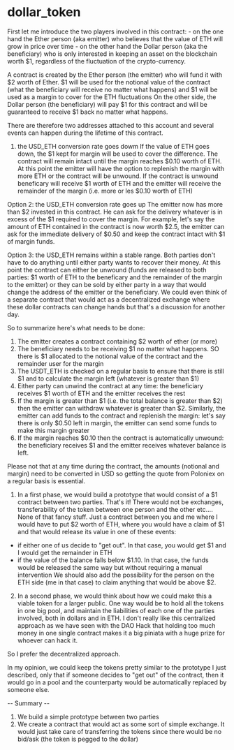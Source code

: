 # dollar_token

First let me introduce the two players involved in this contract: - on the one hand the Ether person (aka emitter) who believes that the value of ETH will grow in price over time - on the other hand the Dollar person (aka the beneficiary) who is only interested in keeping an asset on the blockchain worth $1, regardless of the fluctuation of the crypto-currency.

A contract is created by the Ether person (the emitter) who will fund it with $2 worth of Ether. $1 will be used for the notional value of the contract (what the beneficiary will receive no matter what happens) and $1 will be used as a margin to cover for the ETH fluctuations On the other side, the Dollar person (the beneficiary) will pay $1 for this contract and will be guaranteed to receive $1 back no matter what happens.

There are therefore two addresses attached to this account and several events can happen during the lifetime of this contract.

1) the USD_ETH conversion rate goes dowm If the value of ETH goes down, the $1 kept for margin will be used to cover the difference. The contract will remain intact until the margin reaches $0.10 worth of ETH. At this point the emitter will have the option to replenish the margin with more ETH or the contract will be unwound. If the contract is unwound beneficary will receive $1 worth of ETH and the emitter will receive the remainder of the margin (i.e. more or les $0.10 worth of ETH)

Option 2: the USD_ETH conversion rate goes up The emitter now has more than $2 invested in this contract. He can ask for the delivery whatever is in excess of the $1 required to cover the margin. For example, let's say the amount of ETH contained in the contract is now worth $2.5, the emitter can ask for the immediate delivery of $0.50 and keep the contract intact with $1 of margin funds.

Option 3: the USD_ETH remains within a stable range. Both parties don't have to do anything until either party wants to recover their money. At this point the contract can either be unwound (funds are released to both parties: $1 worth of ETH to the beneficary and the remainder of the margin to the emitter) or they can be sold by either party in a way that would change the address of the emitter or the beneficiary. We could even think of a separate contract that would act as a decentralized exchange where these dollar contracts can change hands but that's a discussion for another day.

So to summarize here's what needs to be done:
1) The emitter creates a contract containing $2 worth of ether (or more)
2) The beneficiary needs to be receiving $1 no matter what happens. SO there is $1 allocated to the notional value of the contract and the remainder user for the margin
3) The USDT_ETH is checked on a regular basis to ensure that there is still $1 and to calculate the margin left (whatever is greater than $1)
4) Either party can unwind the contract at any time: the beneficiary receives $1 worth of ETH and the emitter receives the rest
5) If the margin is greater than $1 (i.e. the total balance is greater than $2) then the emitter can withdraw whatever is greater than $2. Similarly, the emitter can add funds to the contract and replenish the margin: let's say there is only $0.50 left in margin, the emitter can send some funds to make this margin greater
6) If the margin reaches $0.10 then the contract is automatically unwound: the beneficiary receives $1 and the emitter receives whatever balance is left.

Please not that at any time during the contract, the amounts (notional and margin) need to be converted in USD so getting the quote from Poloniex on a regular basis is essential.

1) In a first phase, we would build a prototype that would consist of a $1 contract between two parties. That's it! There would not be exchanges, transferability of the token between one person and the other etc....
None of that fancy stuff. Just a contract between you and me where I would have to put $2 worth of ETH, where you would have a claim of $1 and that would release its value in one of these events:
- if either one of us decide to "get out". In that case, you would get $1 and I would get the remainder in ETH
- if the value of the balance falls below $1.10. In that case, the funds would be released the same way but without requiring a manual intervention
We should also add the possibility for the person on the ETH side (me in that case) to claim anything that would be above $2.

2) In a second phase, we would think about how we could make this a viable token for a larger public. One way would be to hold all the tokens in one big pool, and maintain the liabilities of each one of the parties involved, both in dollars and in ETH. I don't really like this centralized approach as we have seen with the DAO Hack that holding too much money in one single contract makes it a big piniata with a huge prize for whoever can hack it.

So I prefer the decentralized approach.

In my opinion, we could keep the tokens pretty similar to the prototype I just described, only that if someone decides to "get out" of the contract, then it would go in a pool and the counterparty would be automatically replaced by someone else.

-- Summary --

1) We build a simple prototype between two parties
2) We create a contract that would act as some sort of simple exchange. It would just take care of transferring the tokens since there would be no bid/ask (the token is pegged to the dollar)
